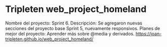 # Tripleten web_project_homeland

Nombre del proyecto: Sprint 6.
Descripción: Se agregaron nuevas secciones del proyecto base Sprint 5, nuevamente responsivos.
Planes de mejor del proyecto: Aprender más sobre @media y derivados.
https://joan-tripleten.github.io/web_project_homeland/
